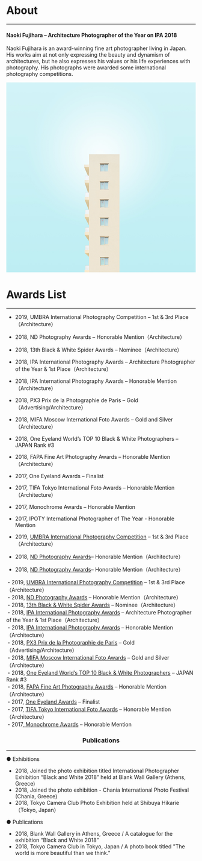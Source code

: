 # About
---

####  Naoki Fujihara – Architecture Photographer of the Year on IPA 2018

Naoki Fujihara is an award-winning fine art photographer living in Japan. His works aim at not only expressing the beauty and dynamism of architectures, but he also expresses his values or his life experiences with photography. His photographs were awarded some international photography competitions.

![画像](imgs/Color_01.jpg)


# Awards List
---
- 2019, UMBRA International Photography Competition – 1st & 3rd Place（Architecture）
- 2018, ND Photography Awards – Honorable Mention（Architecture）
- 2018, 13th Black & White Spider Awards – Nominee（Architecture）
- 2018, IPA International Photography Awards – Architecture Photographer of the Year & 1st Place（Architecture）
- 2018, IPA International Photography Awards – Honorable Mention（Architecture）
- 2018, PX3 Prix de la Photographie de Paris – Gold（Advertising/Architecture）
- 2018, MIFA Moscow International Foto Awards – Gold and Silver（Architecture）
- 2018, One Eyeland World’s TOP 10 Black & White Photographers – JAPAN Rank #3
- 2018, FAPA Fine Art Photography Awards – Honorable Mention（Architecture）
- 2017, One Eyeland Awards – Finalist
- 2017, TIFA Tokyo International Foto Awards – Honorable Mention（Architecture）
- 2017, Monochrome Awards – Honorable Mention
- 2017, IPOTY International Photographer of The Year - Honorable Mention

- 2019, [UMBRA International Photography Competition](http://web.archive.org/web/20190916114704/https://www.umbrawards.com/winners-professional?utm_campaign=ad9a91ab-09eb-49ef-89b4-917426cfcddd&amp;utm_source=so) – 1st & 3rd Place（Architecture）
- 2018, [ND Photography Awards](http://web.archive.org/web/20190916114704/https://www.umbrawards.com/winners-professional?utm_campaign=ad9a91ab-09eb-49ef-89b4-917426cfcddd&amp;utm_source=so)– Honorable Mention（Architecture）

- 2018, [ND Photography Awards](http://web.archive.org/web/20190916114704/https://www.umbrawards.com/winners-professional?utm_campaign=ad9a91ab-09eb-49ef-89b4-917426cfcddd&amp;utm_source=so)– Honorable Mention（Architecture）




<div>・2019, <a href="">UMBRA International Photography Competition</a> &#8211; 1st &amp; 3rd Place（Architecture）</div>
<div>・2018, <a href="http://web.archive.org/web/20190916114704/https://ndawards.net/winners-gallery/nd-awards-2018/non-professional/buildings/hm/8424">ND Photography Awards</a> – Honorable Mention（Architecture）</div>
<div>・2018, <a href="http://web.archive.org/web/20190916114704/https://www.thespiderawards.com/gallery/13th/professional/architectural/winners/199486">13th Black &amp; White Spider Awards</a> &#8211; Nominee（Architecture）</div>
<div>・2018, <a href="http://web.archive.org/web/20190916114704/https://www.photoawards.com/winner/index.php?compName=IPA%202018&amp;level=student">IPA International Photography Awards</a> &#8211; Architecture Photographer of the Year &amp; 1st Place（Architecture）</div>
<div>・2018, <a href="http://web.archive.org/web/20190916114704/https://www.photoawards.com/winner/hmention.php?compName=IPA%202018&amp;level=student">IPA International Photography Awards</a> &#8211; Honorable Mention（Architecture）</div>
<div>・2018, <a href="http://web.archive.org/web/20190916114704/https://px3.fr/winners/px3/2018/9438/">PX3 Prix de la Photographie de Paris</a> &#8211; Gold（Advertising/Architecture）</div>
<div>・2018, <a href="http://web.archive.org/web/20190916114704/https://www.moscowfotoawards.com/winners/moscow/2018">MIFA Moscow International Foto Awards</a> &#8211; Gold and Silver（Architecture）</div>
<div>・2018, <a href="http://web.archive.org/web/20190916114704/https://oneeyeland.com/japan-top10-black-and-white-photographers-2018">One Eyeland World&#8217;s TOP 10 Black &amp; White Photographers</a> &#8211; JAPAN Rank #3</div>
<div>・2018, <a href="http://web.archive.org/web/20190916114704/https://fineartphotoawards.com/winners-gallery/fapa-2017-2018/amateur/architecture">FAPA Fine Art Photography Awards</a> &#8211; Honorable Mention（Architecture）</div>
<div>・2017, <a href="http://web.archive.org/web/20190916114704/https://oneeyeland.com/awards/award_images.php?award_id=3689&amp;cat=architecture&amp;year=2017">One Eyeland Awards</a> &#8211; Finalist</div>
<div>・2017, <a href="http://web.archive.org/web/20190916114704/https://www.tokyofotoawards.jp/winners/hm/2017/23-9884-18/">TIFA Tokyo International Foto Awards</a> &#8211; Honorable Mention（Architecture）</div>
<div>・2017,<a href="http://web.archive.org/web/20190916114704/https://monoawards.com/winners-gallery/monochrome-awards-2017/amateur/architecture/hm/6452"> Monochrome Awards</a> &#8211; Honorable Mention</div>
<h3 style="text-align: center;">Publications</h3>
<hr/>


● Exhibitions
- 2018, Joined the photo exhibition titled International Photographer Exhibition “Black and White 2018” held at Blank Wall Gallery (Athens, Greece)
- 2018, Joined the photo exhibition - Chania International Photo Festival (Chania, Greece)
- 2018, Tokyo Camera Club Photo Exhibition held at Shibuya Hikarie（Tokyo, Japan）

● Publications
- 2018, Blank Wall Gallery in Athens, Greece / A catalogue for the exhibition “Black and White 2018”
- 2018, Tokyo Camera Club in Tokyo, Japan / A photo book titled "The world is more beautiful than we think."

